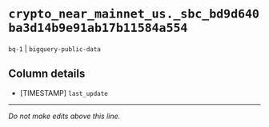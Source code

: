 # `crypto_near_mainnet_us._sbc_bd9d640ba3d14b9e91ab17b11584a554`
`bq-1` | `bigquery-public-data`

## Column details
* [TIMESTAMP] `last_update`

-------------------------------------------------------------------------------
*Do not make edits above this line.*

